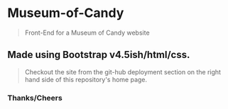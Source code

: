 # Museum-of-Candy
  >Front-End for a Museum of Candy website
## Made using Bootstrap v4.5ish/html/css.
  >Checkout the site from the git-hub deployment section on the right hand side of this repository's home page.
### Thanks/Cheers
